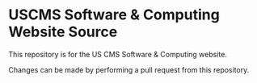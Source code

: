 # USCMS Software & Computing Website Source

This repository is for the US CMS Software & Computing website.

Changes can be made by performing a pull request from this repository.
